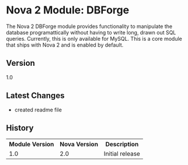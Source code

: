 # Nova 2 Module: DBForge

The Nova 2 DBForge module provides functionality to manipulate the database programattically without having to write long, drawn out SQL queries. Currently, this is only available for MySQL. This is a core module that ships with Nova 2 and is enabled by default.

## Version

1.0

## Latest Changes

* created readme file

## History

<table>
	<tr>
		<th>Module Version</th><th>Nova Version</th><th>Description</th>
	</tr>
	<tr>
		<td>1.0</td><td>2.0</td><td>Initial release</td>
	</tr>
</table>